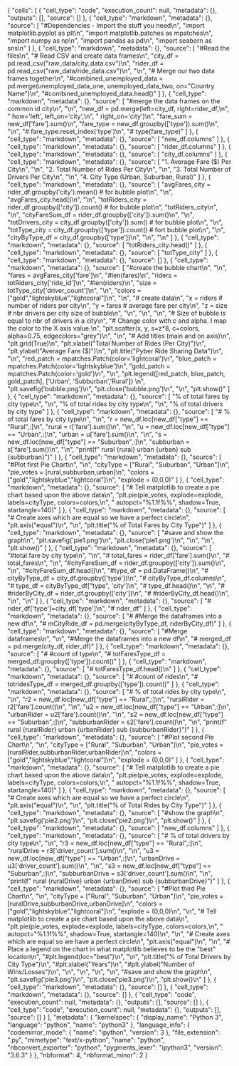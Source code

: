{
 "cells": [
  {
   "cell_type": "code",
   "execution_count": null,
   "metadata": {},
   "outputs": [],
   "source": []
  },
  {
   "cell_type": "markdown",
   "metadata": {},
   "source": [
    "#Dependencies - Import the stuff you need\n",
    "import matplotlib.pyplot as plt\n",
    "import matplotlib.patches as mpatches\n",
    "import numpy as np\n",
    "import pandas as pd\n",
    "import seaborn as sns\n"
   ]
  },
  {
   "cell_type": "markdown",
   "metadata": {},
   "source": [
    "#Read the files\n",
    "# Read CSV and create data frames\n",
    "city_df = pd.read_csv(\"raw_data/city_data.csv\")\n",
    "rider_df = pd.read_csv(\"raw_data/ride_data.csv\")\n",
    "\n",
    "# Merge our two data frames together\n",
    "#combined_unemployed_data = pd.merge(unemployed_data_one, unemployed_data_two, on=\"Country Name\")\n",
    "#combined_unemployed_data.head()"
   ]
  },
  {
   "cell_type": "markdown",
   "metadata": {},
   "source": [
    "#merge the data frames on the common id city\n",
    "\n",
    "new_df = pd.merge(left=city_df, right=rider_df,\n",
    "                 how='left', left_on='city',\n",
    "                 right_on='city')\n",
    "fare_sum = new_df['fare'].sum()\n",
    "fare_type = new_df.groupby(['type']).sum()\n",
    "\n",
    "# fare_type.reset_index('type')\n",
    "# type(fare_type)"
   ]
  },
  {
   "cell_type": "markdown",
   "metadata": {},
   "source": [
    "new_df.columns"
   ]
  },
  {
   "cell_type": "markdown",
   "metadata": {},
   "source": [
    "rider_df.columns"
   ]
  },
  {
   "cell_type": "markdown",
   "metadata": {},
   "source": [
    "city_df.columns"
   ]
  },
  {
   "cell_type": "markdown",
   "metadata": {},
   "source": [
    "1. Average Fare ($) Per City\n",
    "\n",
    "2. Total Number of Rides Per City\n",
    "\n",
    "3. Total Number of Drivers Per City\n",
    "\n",
    "4. City Type (Urban, Suburban, Rural)"
   ]
  },
  {
   "cell_type": "markdown",
   "metadata": {},
   "source": [
    "avgFares_city = rider_df.groupby('city').mean() # for bubble plot\n",
    "\n",
    "avgFares_city.head()\n",
    "\n",
    "totRiders_city = rider_df.groupby(['city']).count() # for bubble plot\n",
    "totRiders_city\n",
    "\n",
    "cityFareSum_df = rider_df.groupby(['city']).sum()\n",
    "\n",
    "totDrivers_city = city_df.groupby(['city']).sum() # for bubble plot\n",
    "\n",
    "totType_city = city_df.groupby(['type']).count() # fort bubble plot\n",
    "\n",
    "cityByType_df = city_df.groupby(['type'])\n",
    "\n",
    "\n"
   ]
  },
  {
   "cell_type": "markdown",
   "metadata": {},
   "source": [
    "totRiders_city.head()"
   ]
  },
  {
   "cell_type": "markdown",
   "metadata": {},
   "source": [
    "totType_city"
   ]
  },
  {
   "cell_type": "markdown",
   "metadata": {},
   "source": []
  },
  {
   "cell_type": "markdown",
   "metadata": {},
   "source": [
    "#create the bubble chart\n",
    "\n",
    "fares = avgFares_city['fare']\n",
    "#len(fares)\n",
    "riders = totRiders_city['ride_id']\n",
    "#len(riders)\n",
    "size = totType_city['driver_count']\n",
    "\n",
    "colors = [\"gold\",\"lightskyblue\",\"lightcoral\"]\n",
    "\n",
    "# create data\n",
    "x = riders # number of riders per city\n",
    "y = fares # average fare per city\n",
    "z = size # nbr drivers per city size of bubble\n",
    "\n",
    "\n",
    "\n",
    "# Size of bubble is equal to nbr of drivers in a city\n",
    "# Change color with c and alpha. I map the color to the X axis value.\n",
    "plt.scatter(x, y, s=z*8, c=colors, alpha=0.75, edgecolors=\"grey\")\n",
    "\n",
    "# Add titles (main and on axis)\n",
    "plt.grid(True)\n",
    "plt.xlabel(\"Total Number of Rides (Per City)\")\n",
    "plt.ylabel(\"Average Fare ($)\")\n",
    "plt.title(\"Pyber Ride Sharing Data\")\n",
    "\n",
    "red_patch = mpatches.Patch(color='lightcoral')\n",
    "blue_patch = mpatches.Patch(color='lightskyblue')\n",
    "gold_patch = mpatches.Patch(color='gold')\n",
    "\n",
    "plt.legend([red_patch, blue_patch, gold_patch], ['Urban', 'Subburban','Rural']) \n",
    "plt.savefig('bubble.png')\n",
    "plt.close('bubble.png')\n",
    "\n",
    "plt.show()"
   ]
  },
  {
   "cell_type": "markdown",
   "metadata": {},
   "source": [
    "% of total fares by city type\n",
    "\n",
    "% of total rides by city type\n",
    "\n",
    "% of total drivers by city type"
   ]
  },
  {
   "cell_type": "markdown",
   "metadata": {},
   "source": [
    "# % of total fares by city type\n",
    "\n",
    "r = new_df.loc[new_df[\"type\"] == \"Rural\",:]\n",
    "rural = r['fare'].sum()\n",
    "\n",
    "u = new_df.loc[new_df[\"type\"] == \"Urban\",:]\n",
    "urban = u['fare'].sum()\n",
    "\n",
    "s = new_df.loc[new_df[\"type\"] == \"Suburban\",:]\n",
    "subburban = s['fare'].sum()\n",
    "\n",
    "print(f\" rural {rural} urban {urban} sub {subburban}\")"
   ]
  },
  {
   "cell_type": "markdown",
   "metadata": {},
   "source": [
    "#Plot first Pie Chart\n",
    "\n",
    "cityType = [\"Rural\", \"Suburban\", \"Urban\"]\n",
    "pie_votes = [rural,subburban,urban]\n",
    "colors = [\"gold\",\"lightskyblue\",\"lightcoral\"]\n",
    "explode = (0,0,0)"
   ]
  },
  {
   "cell_type": "markdown",
   "metadata": {},
   "source": [
    "# Tell matplotlib to create a pie chart based upon the above data\n",
    "plt.pie(pie_votes, explode=explode, labels=cityType, colors=colors,\n",
    "        autopct=\"%1.1f%%\", shadow=True, startangle=140)"
   ]
  },
  {
   "cell_type": "markdown",
   "metadata": {},
   "source": [
    "# Create axes which are equal so we have a perfect circle\n",
    "plt.axis(\"equal\")\n",
    "\n",
    "plt.title(\"% of Total Fares by City Type\")"
   ]
  },
  {
   "cell_type": "markdown",
   "metadata": {},
   "source": [
    "#save and show the graph\n",
    "plt.savefig('pie1.png')\n",
    "plt.close('pie1.png')\n",
    "\n",
    "\n",
    "plt.show()"
   ]
  },
  {
   "cell_type": "markdown",
   "metadata": {},
   "source": [
    "#total fare by city type\n",
    "\n",
    "# total_fares = rider_df['fare'].sum()\n",
    "# total_fares\n",
    "\n",
    "#cityFareSum_df = rider_df.groupby(['city']).sum()\n",
    "\n",
    "#cityFareSum_df.head()\n",
    "#type_df = pd.DataFrame()\n",
    "# cityByType_df = city_df.groupby(['type'])\n",
    "# cityByType_df.columns\n",
    "# type_df = cityByType_df[\"type\", 'city']\n",
    "# type_df.head()\n",
    "\n",
    "# #riderByCity_df = rider_df.groupby(['city'])\n",
    "# #riderByCity_df.head()\n",
    "\n",
    "\n"
   ]
  },
  {
   "cell_type": "markdown",
   "metadata": {},
   "source": [
    "# rider_df['type']=city_df['type']\n",
    "# rider_df"
   ]
  },
  {
   "cell_type": "markdown",
   "metadata": {},
   "source": [
    "# #Merge the dataframes into a new df\n",
    "# mCityRide_df = pd.merge(cityByType_df, riderByCity_df)"
   ]
  },
  {
   "cell_type": "markdown",
   "metadata": {},
   "source": [
    "#Merge dataframes\n",
    "\n",
    "#Merge the dataframes into a new df\n",
    "# merged_df = pd.merge(city_df, rider_df)"
   ]
  },
  {
   "cell_type": "markdown",
   "metadata": {},
   "source": [
    "# #count of type\n",
    "# totFaresType_df = merged_df.groupby(['type']).count()"
   ]
  },
  {
   "cell_type": "markdown",
   "metadata": {},
   "source": [
    "# totFaresType_df.head()\n"
   ]
  },
  {
   "cell_type": "markdown",
   "metadata": {},
   "source": [
    "# #count of rides\n",
    "# totridesType_df = merged_df.groupby(['type']).count()"
   ]
  },
  {
   "cell_type": "markdown",
   "metadata": {},
   "source": [
    "# % of total rides by city type\n",
    "\n",
    "r2 = new_df.loc[new_df[\"type\"] == \"Rural\",:]\n",
    "ruralRider = r2['fare'].count()\n",
    "\n",
    "u2 = new_df.loc[new_df[\"type\"] == \"Urban\",:]\n",
    "urbanRider = u2['fare'].count()\n",
    "\n",
    "s2 = new_df.loc[new_df[\"type\"] == \"Suburban\",:]\n",
    "subburbanRider = s2['fare'].count()\n",
    "\n",
    "print(f\" rural {ruralRider} urban {urbanRider} sub {subburbanRider}\")"
   ]
  },
  {
   "cell_type": "markdown",
   "metadata": {},
   "source": [
    "#Plot second Pie Chart\n",
    "\n",
    "cityType = [\"Rural\", \"Suburban\", \"Urban\"]\n",
    "pie_votes = [ruralRider,subburbanRider,urbanRider]\n",
    "colors = [\"gold\",\"lightskyblue\",\"lightcoral\"]\n",
    "explode = (0,0,0)"
   ]
  },
  {
   "cell_type": "markdown",
   "metadata": {},
   "source": [
    "# Tell matplotlib to create a pie chart based upon the above data\n",
    "plt.pie(pie_votes, explode=explode, labels=cityType, colors=colors,\n",
    "        autopct=\"%1.1f%%\", shadow=True, startangle=140)"
   ]
  },
  {
   "cell_type": "markdown",
   "metadata": {},
   "source": [
    "# Create axes which are equal so we have a perfect circle\n",
    "plt.axis(\"equal\")\n",
    "\n",
    "plt.title(\"% of Total Rides by City Type\")"
   ]
  },
  {
   "cell_type": "markdown",
   "metadata": {},
   "source": [
    "#show the graph\n",
    "plt.savefig('pie2.png')\n",
    "plt.close('pie2.png')\n",
    "plt.show()"
   ]
  },
  {
   "cell_type": "markdown",
   "metadata": {},
   "source": [
    "new_df.columns"
   ]
  },
  {
   "cell_type": "markdown",
   "metadata": {},
   "source": [
    "# % of total drivers by city type\n",
    "\n",
    "r3 = new_df.loc[new_df[\"type\"] == \"Rural\",:]\n",
    "ruralDrive = r3['driver_count'].sum()\n",
    "\n",
    "u3 = new_df.loc[new_df[\"type\"] == \"Urban\",:]\n",
    "urbanDrive = u3['driver_count'].sum()\n",
    "\n",
    "s3 = new_df.loc[new_df[\"type\"] == \"Suburban\",:]\n",
    "subburbanDrive = s3['driver_count'].sum()\n",
    "\n",
    "print(f\" rural {ruralDrive} urban {urbanDrive} sub {subburbanDrive}\")"
   ]
  },
  {
   "cell_type": "markdown",
   "metadata": {},
   "source": [
    "#Plot third Pie Chart\n",
    "\n",
    "cityType = [\"Rural\", \"Suburban\", \"Urban\"]\n",
    "pie_votes = [ruralDrive,subburbanDrive,urbanDrive]\n",
    "colors = [\"gold\",\"lightskyblue\",\"lightcoral\"]\n",
    "explode = (0,0,0)\n",
    "\n",
    "# Tell matplotlib to create a pie chart based upon the above data\n",
    "plt.pie(pie_votes, explode=explode, labels=cityType, colors=colors,\n",
    "        autopct=\"%1.1f%%\", shadow=True, startangle=140)\n",
    "\n",
    "# Create axes which are equal so we have a perfect circle\n",
    "plt.axis(\"equal\")\n",
    "\n",
    "# Place a legend on the chart in what matplotlib believes to be the \"best\" location\n",
    "#plt.legend(loc=\"best\")\n",
    "\n",
    "plt.title(\"% of Total Drivers by City Type\")\n",
    "#plt.xlabel(\"Years\")\n",
    "#plt.ylabel(\"Number of Wins/Losses\")\n",
    "\n",
    "\n",
    "\n",
    "\n",
    "#save and show the graph\n",
    "plt.savefig('pie3.png')\n",
    "plt.close('pie3.png')\n",
    "plt.show()\n"
   ]
  },
  {
   "cell_type": "markdown",
   "metadata": {},
   "source": []
  },
  {
   "cell_type": "markdown",
   "metadata": {},
   "source": []
  },
  {
   "cell_type": "code",
   "execution_count": null,
   "metadata": {},
   "outputs": [],
   "source": []
  },
  {
   "cell_type": "code",
   "execution_count": null,
   "metadata": {},
   "outputs": [],
   "source": []
  }
 ],
 "metadata": {
  "kernelspec": {
   "display_name": "Python 3",
   "language": "python",
   "name": "python3"
  },
  "language_info": {
   "codemirror_mode": {
    "name": "ipython",
    "version": 3
   },
   "file_extension": ".py",
   "mimetype": "text/x-python",
   "name": "python",
   "nbconvert_exporter": "python",
   "pygments_lexer": "ipython3",
   "version": "3.6.3"
  }
 },
 "nbformat": 4,
 "nbformat_minor": 2
}
